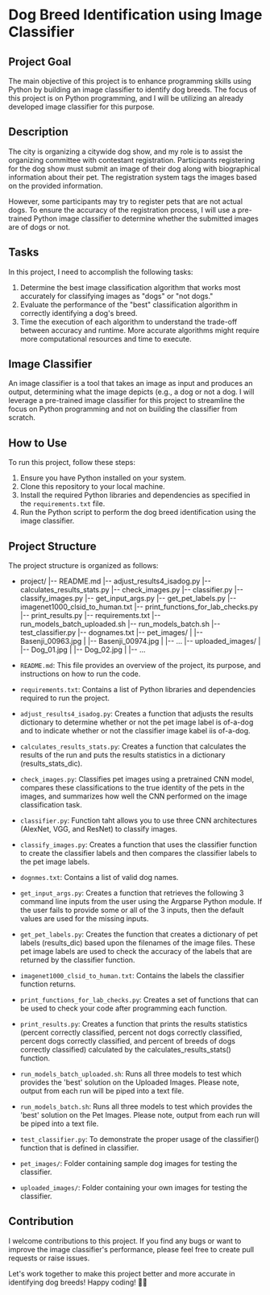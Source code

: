 # Dog Breed Identification using Image Classifier

## Project Goal
The main objective of this project is to enhance programming skills using Python by building an image classifier to identify dog breeds. The focus of this project is on Python programming, and I will be utilizing an already developed image classifier for this purpose.

## Description
The city is organizing a citywide dog show, and my role is to assist the organizing committee with contestant registration. Participants registering for the dog show must submit an image of their dog along with biographical information about their pet. The registration system tags the images based on the provided information.

However, some participants may try to register pets that are not actual dogs. To ensure the accuracy of the registration process, I will use a pre-trained Python image classifier to determine whether the submitted images are of dogs or not.

## Tasks
In this project, I need to accomplish the following tasks:

1. Determine the best image classification algorithm that works most accurately for classifying images as "dogs" or "not dogs."
2. Evaluate the performance of the "best" classification algorithm in correctly identifying a dog's breed.
3. Time the execution of each algorithm to understand the trade-off between accuracy and runtime. More accurate algorithms might require more computational resources and time to execute.

## Image Classifier
An image classifier is a tool that takes an image as input and produces an output, determining what the image depicts (e.g., a dog or not a dog. I will leverage a pre-trained image classifier for this project to streamline the focus on Python programming and not on building the classifier from scratch.

## How to Use
To run this project, follow these steps:

1. Ensure you have Python installed on your system.
2. Clone this repository to your local machine.
3. Install the required Python libraries and dependencies as specified in the `requirements.txt` file.
4. Run the Python script to perform the dog breed identification using the image classifier.

## Project Structure
The project structure is organized as follows:
- project/
  |-- README.md
  |-- adjust_results4_isadog.py
  |-- calculates_results_stats.py
  |-- check_images.py
  |-- classifier.py
  |-- classify_images.py
  |-- get_input_args.py
  |-- get_pet_labels.py
  |-- imagenet1000_clsid_to_human.txt
  |-- print_functions_for_lab_checks.py
  |-- print_results.py
  |-- requirements.txt
  |-- run_models_batch_uploaded.sh
  |-- run_models_batch.sh
  |-- test_classifier.py
  |-- dognames.txt
  |-- pet_images/
  |   |-- Basenji_00963.jpg
  |   |-- Basenji_00974.jpg
  |   |-- ...
  |-- uploaded_images/
  |   |-- Dog_01.jpg
  |   |-- Dog_02.jpg
  |   |-- ...


- `README.md`: This file provides an overview of the project, its purpose, and instructions on how to run the code.
- `requirements.txt`: Contains a list of Python libraries and dependencies required to run the project.
- `adjust_results4_isadog.py`: Creates a function that adjusts the results dictionary to determine whether or not the pet image label is of-a-dog and to indicate whether or not the classifier image kabel iis of-a-dog.
- `calculates_results_stats.py`: Creates a function that calculates the results of the run and puts the results statistics in a dictionary (results_stats_dic).
- `check_images.py`: Classifies pet images using a pretrained CNN model, compares these classifications to the true identity of the pets in the images, and summarizes how well the CNN performed on the image classification task.
- `classifier.py`: Function taht allows you to use three CNN architectures (AlexNet, VGG, and ResNet) to classify images.
- `classify_images.py`: Creates a function that uses the classifier function to create the classifier labels and then compares the classifier labels to the pet image labels.
- `dognmes.txt`: Contains a list of valid dog names.
- `get_input_args.py`: Creates a function that retrieves the following 3 command line inputs from the user using the Argparse Python module. If the user fails to provide some or all of the 3 inputs, then the default values are used for the missing inputs.
- `get_pet_labels.py`: Creates the function that creates a dictionary of pet labels (results_dic) based upon the filenames of the image files. These pet image labels are used to check the accuracy of the labels that are returned by the classifier function.
- `imagenet1000_clsid_to_human.txt`: Contains the labels the classifier function returns.
- `print_functions_for_lab_checks.py`: Creates a set of functions that can be used to check your code after programming each function.
- `print_results.py`: Creates a function that prints the results statistics (percent correctly classified, percent not dogs correctly classified, percent dogs correctly classified, and percent of breeds of dogs correctly classified) calculated by the calculates_results_stats() function.
- `run_models_batch_uploaded.sh`:  Runs all three models to test which provides the 'best' solution on the Uploaded Images. Please note, output from each run will be piped into a text file.
- `run_models_batch.sh`:  Runs all three models to test which provides the 'best' solution on the Pet Images. Please note, output from each run will be piped into a text file.
- `test_classifier.py`: To demonstrate the proper usage of the classifier() function that is defined in classifier.
- `pet_images/`: Folder containing sample dog images for testing the classifier.
- `uploaded_images/`: Folder containing your own images for testing the classifier.

## Contribution
I welcome contributions to this project. If you find any bugs or want to improve the image classifier's performance, please feel free to create pull requests or raise issues.

Let's work together to make this project better and more accurate in identifying dog breeds! Happy coding! 🐶🐾


